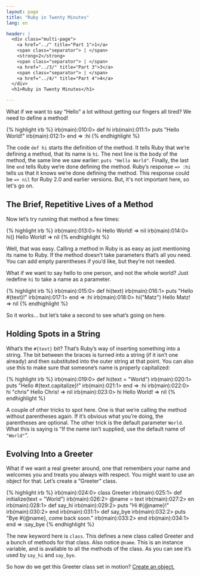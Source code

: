 ```yaml
---
layout: page
title: "Ruby in Twenty Minutes"
lang: en

header: |
  <div class="multi-page">
    <a href="../" title="Part 1">1</a>
    <span class="separator"> | </span>
    <strong>2</strong>
    <span class="separator"> | </span>
    <a href="../3/" title="Part 3">3</a>
    <span class="separator"> | </span>
    <a href="../4/" title="Part 4">4</a>
  </div>
  <h1>Ruby in Twenty Minutes</h1>

---
```


What if we want to say “Hello” a lot without getting our fingers all
tired? We need to define a method!

{% highlight irb %}
irb(main):010:0> def hi
irb(main):011:1> puts "Hello World!"
irb(main):012:1> end
=> :hi
{% endhighlight %}

The code `def hi` starts the definition of the method. It tells Ruby that
we’re defining a method, that its name is `hi`. The next line is the body
of the method, the same line we saw earlier: `puts "Hello World"`.
Finally, the last line `end` tells Ruby we’re done defining the method.
Ruby’s response `=> :hi` tells us that it knows we’re done defining the
method. This response could be `=> nil` for Ruby 2.0 and earlier versions.
But, it's not important here, so let's go on.

## The Brief, Repetitive Lives of a Method

Now let’s try running that method a few times:

{% highlight irb %}
irb(main):013:0> hi
Hello World!
=> nil
irb(main):014:0> hi()
Hello World!
=> nil
{% endhighlight %}

Well, that was easy. Calling a method in Ruby is as easy as just
mentioning its name to Ruby. If the method doesn’t take parameters
that’s all you need. You can add empty parentheses if you’d like, but
they’re not needed.

What if we want to say hello to one person, and not the whole world?
Just redefine `hi` to take a name as a parameter.

{% highlight irb %}
irb(main):015:0> def hi(text)
irb(main):016:1> puts "Hello #{text}!"
irb(main):017:1> end
=> :hi
irb(main):018:0> hi("Matz")
Hello Matz!
=> nil
{% endhighlight %}

So it works… but let’s take a second to see what’s going on here.

## Holding Spots in a String

What’s the `#{text}` bit? That’s Ruby’s way of inserting something into
a string. The bit between the braces is turned into a string (if it
isn’t one already) and then substituted into the outer string at that
point. You can also use this to make sure that someone’s name is
properly capitalized:

{% highlight irb %}
irb(main):019:0> def hi(text = "World")
irb(main):020:1> puts "Hello #{text.capitalize}!"
irb(main):021:1> end
=> :hi
irb(main):022:0> hi "chris"
Hello Chris!
=> nil
irb(main):023:0> hi
Hello World!
=> nil
{% endhighlight %}

A couple of other tricks to spot here. One is that we’re calling the
method without parentheses again. If it’s obvious what you’re doing, the
parentheses are optional. The other trick is the default parameter
`World`. What this is saying is “If the name isn’t supplied, use the
default name of `"World"`”.

## Evolving Into a Greeter

What if we want a real greeter around, one that remembers your name and
welcomes you and treats you always with respect. You might want to use
an object for that. Let’s create a “Greeter” class.

{% highlight irb %}
irb(main):024:0> class Greeter
irb(main):025:1>   def initialize(text = "World")
irb(main):026:2>     @name = text
irb(main):027:2>   en
irb(main):028:1>   def say_hi
irb(main):029:2>     puts "Hi #{@name}!"
irb(main):030:2>   end
irb(main):031:1>   def say_bye
irb(main):032:2>     puts "Bye #{@name}, come back soon."
irb(main):033:2>   end
irb(main):034:1> end
=> :say_bye
{% endhighlight %}

The new keyword here is `class`. This defines a new class called Greeter
and a bunch of methods for that class. Also notice `@name`. This is an
instance variable, and is available to all the methods of the class. As
you can see it’s used by `say_hi` and `say_bye`.

So how do we get this Greeter class set in motion?
[Create an object.](../3/)
